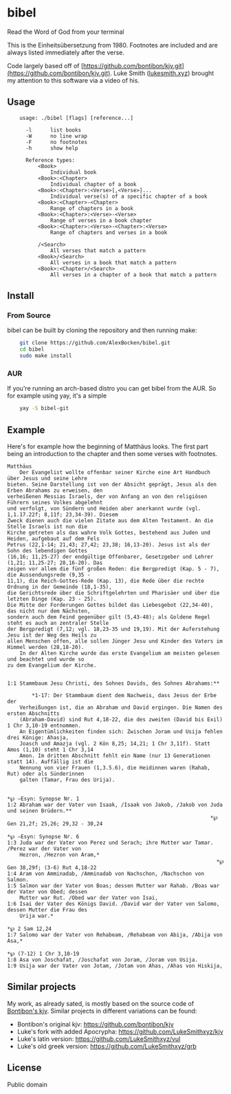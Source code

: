# bibel

Read the Word of God from your terminal

This is the Einheitsübersetzung from 1980. Footnotes are included and are always listed immediately after the verse.

Code largely based off of [https://github.com/bontibon/kjv.git](https://github.com/bontibon/kjv.git). Luke Smith ([lukesmith.xyz](https://lukesmith.xyz/)) brought my attention to this software via a video of his.


## Usage

```
    usage: ./bibel [flags] [reference...]

      -l      list books
      -W      no line wrap
      -F      no footnotes
      -h      show help

      Reference types:
          <Book>
              Individual book
          <Book>:<Chapter>
              Individual chapter of a book
          <Book>:<Chapter>:<Verse>[,<Verse>]...
              Individual verse(s) of a specific chapter of a book
          <Book>:<Chapter>-<Chapter>
              Range of chapters in a book
          <Book>:<Chapter>:<Verse>-<Verse>
              Range of verses in a book chapter
          <Book>:<Chapter>:<Verse>-<Chapter>:<Verse>
              Range of chapters and verses in a book

          /<Search>
              All verses that match a pattern
          <Book>/<Search>
              All verses in a book that match a pattern
          <Book>:<Chapter>/<Search>
              All verses in a chapter of a book that match a pattern
```

## Install

### From Source

bibel can be built by cloning the repository and then running make:

```bash
    git clone https://github.com/AlexBocken/bibel.git
    cd bibel
    sudo make install
```

### AUR

If you're running an arch-based distro you can get bibel from the AUR.
So for example using yay, it's a simple

```bash
    yay -S bibel-git
```

## Example

Here's for example how the beginning of Matthäus looks. The first part being an introduction to the chapter and then some verses with footnotes.

```
Matthäus
	Der Evangelist wollte offenbar seiner Kirche eine Art Handbuch über Jesus und seine Lehre
bieten. Seine Darstellung ist von der Absicht geprägt, Jesus als den Erben Abrahams zu erweisen, den
verheißenen Messias Israels, der von Anfang an von den religiösen Führern seines Volkes abgelehnt
und verfolgt, von Sündern und Heiden aber anerkannt wurde (vgl. 1,1.17.22f; 8,11f; 23,34-39). Diesem
Zweck dienen auch die vielen Zitate aus dem Alten Testament. An die Stelle Israels ist nun die
Kirche getreten als das wahre Volk Gottes, bestehend aus Juden und Heiden, aufgebaut auf dem Fels
Petrus (22,1-14; 21,43; 27,42; 23,38; 16,13-20). Jesus ist als der Sohn des lebendigen Gottes
(16,16; 11,25-27) der endgültige Offenbarer, Gesetzgeber und Lehrer (1,21; 11,25-27; 28,16-20). Das
zeigen vor allem die fünf großen Reden: die Bergpredigt (Kap. 5 - 7), die Aussendungsrede (9,35 -
11,1), die Reich-Gottes-Rede (Kap. 13), die Rede über die rechte Ordnung in der Gemeinde (18,1-35),
die Gerichtsrede über die Schriftgelehrten und Pharisäer und über die letzten Dinge (Kap. 23 - 25).
Die Mitte der Forderungen Gottes bildet das Liebesgebot (22,34-40), das nicht nur dem Nächsten,
sondern auch dem Feind gegenüber gilt (5,43-48); als Goldene Regel steht es auch an zentraler Stelle
der Bergpredigt (7,12; vgl. 18,23-35 und 19,19). Mit der Auferstehung Jesu ist der Weg des Heils zu
allen Menschen offen, alle sollen Jünger Jesu und Kinder des Vaters im Himmel werden (28,18-20).
	In der Alten Kirche wurde das erste Evangelium am meisten gelesen und beachtet und wurde so
zu dem Evangelium der Kirche.


1:1	Stammbaum Jesu Christi, des Sohnes Davids, des Sohnes Abrahams:**

		*1-17: Der Stammbaum dient dem Nachweis, dass Jesus der Erbe der
	Verheißungen ist, die an Abraham und David ergingen. Die Namen des ersten Abschnitts
	(Abraham-David) sind Rut 4,18-22, die des zweiten (David bis Exil) 1 Chr 3,10-19 entnommen.
	An Eigentümlichkeiten finden sich: Zwischen Joram und Usija fehlen drei Könige: Ahasja,
	Joasch und Amazja (vgl. 2 Kön 8,25; 14,21; 1 Chr 3,11f). Statt Amos (1,10) steht 1 Chr 3,14
	Amon. Im dritten Abschnitt fehlt ein Name (nur 13 Generationen statt 14). Auffällig ist die
	Nennung von vier Frauen (1,3.5.6), die Heidinnen waren (Rahab, Rut) oder als Sünderinnen
	galten (Tamar, Frau des Urija).

                                                                             *℘ ⇨Esyn: Synopse Nr. 1
1:2	Abraham war der Vater von Isaak, /Isaak von Jakob, /Jakob von Juda und seinen Brüdern.**
                                                                  *℘ Gen 21,2f; 25,26; 29,32 - 30,24
                                                                             *℘ ⇨Esyn: Synopse Nr. 6
1:3	Juda war der Vater von Perez und Serach; ihre Mutter war Tamar. /Perez war der Vater von
	Hezron, /Hezron von Aram,*
                                                                    *℘ Gen 38,29f; (3-6) Rut 4,18-22
1:4	Aram von Amminadab, /Amminadab von Nachschon, /Nachschon von Salmon.
1:5	Salmon war der Vater von Boas; dessen Mutter war Rahab. /Boas war der Vater von Obed; dessen
	Mutter war Rut. /Obed war der Vater von Isai,
1:6	Isai der Vater des Königs David. /David war der Vater von Salomo, dessen Mutter die Frau des
	Urija war.*
                                                                                      *℘ 2 Sam 12,24
1:7	Salomo war der Vater von Rehabeam, /Rehabeam von Abija, /Abija von Asa,*
                                                                             *℘ (7-12) 1 Chr 3,10-19
1:8	Asa von Joschafat, /Joschafat von Joram, /Joram von Usija.
1:9	Usija war der Vater von Jotam, /Jotam von Ahas, /Ahas von Hiskija,
```
## Similar projects

My work, as already sated, is mostly based on the source code of [Bontibon's kjv](https://github.com/bontibon/kjv).
Similar projects in different variations can be found:

- Bontibon's original kjv: https://github.com/bontibon/kjv
- Luke's fork with added Apocrypha: https://github.com/LukeSmithxyz/kjv
- Luke's latin version: https://github.com/LukeSmithxyz/vul
- Luke's old greek version: https://github.com/LukeSmithxyz/grb

## License

Public domain
